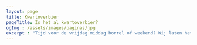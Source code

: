 ```yaml
---
layout: page
title: Kwartoverbier
pageTitle: Is het al kwartoverbier?
ogImg : /assets/images/paginas/jpg
excerpt : "Tijd voor de vrijdag middag borrel of weekend? Wij laten het je weten!"
---
```

